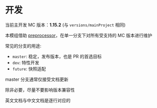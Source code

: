 # 开发

当前主开发 MC 版本：**1.15.2** (与 `versions/mainProject` 相同)

本模组借助 [preprocessor](https://github.com/ReplayMod/preprocessor)，在单一分支下对所有受支持的 MC 版本进行维护

常见的分支的用途:

- `master`: 稳定，发布版本，也是 PR 的首选目标
- `dev`: 特性开发
- `future`: 快照适配

master 分支通常仅接受文档更新

除非必要，尽量不要影响版本兼容性

英文文档与中文文档是逐行对应的
